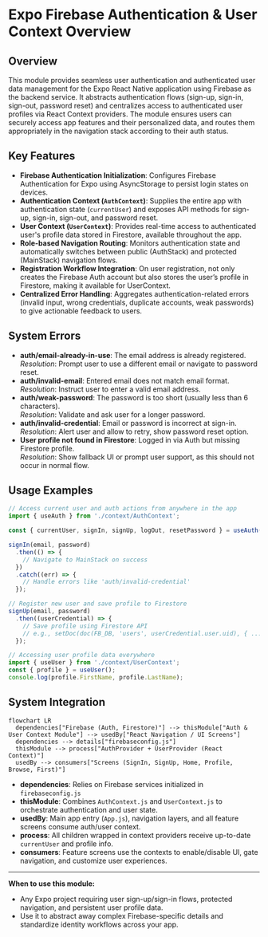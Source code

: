 # Expo Firebase Authentication & User Context Overview

## Overview

This module provides seamless user authentication and authenticated user data management for the Expo React Native application using Firebase as the backend service. It abstracts authentication flows (sign-up, sign-in, sign-out, password reset) and centralizes access to authenticated user profiles via React Context providers. The module ensures users can securely access app features and their personalized data, and routes them appropriately in the navigation stack according to their auth status.

## Key Features

- **Firebase Authentication Initialization**: Configures Firebase Authentication for Expo using AsyncStorage to persist login states on devices.
- **Authentication Context (`AuthContext`)**: Supplies the entire app with authentication state (`currentUser`) and exposes API methods for sign-up, sign-in, sign-out, and password reset.
- **User Context (`UserContext`)**: Provides real-time access to authenticated user's profile data stored in Firestore, available throughout the app.
- **Role-based Navigation Routing**: Monitors authentication state and automatically switches between public (AuthStack) and protected (MainStack) navigation flows.
- **Registration Workflow Integration**: On user registration, not only creates the Firebase Auth account but also stores the user’s profile in Firestore, making it available for UserContext.
- **Centralized Error Handling**: Aggregates authentication-related errors (invalid input, wrong credentials, duplicate accounts, weak passwords) to give actionable feedback to users.

## System Errors

- **auth/email-already-in-use**: The email address is already registered.  
  _Resolution_: Prompt user to use a different email or navigate to password reset.
- **auth/invalid-email**: Entered email does not match email format.  
  _Resolution_: Instruct user to enter a valid email address.
- **auth/weak-password**: The password is too short (usually less than 6 characters).  
  _Resolution_: Validate and ask user for a longer password.
- **auth/invalid-credential**: Email or password is incorrect at sign-in.  
  _Resolution_: Alert user and allow to retry, show password reset option.
- **User profile not found in Firestore**: Logged in via Auth but missing Firestore profile.  
  _Resolution_: Show fallback UI or prompt user support, as this should not occur in normal flow.

## Usage Examples

```js
// Access current user and auth actions from anywhere in the app
import { useAuth } from './context/AuthContext';

const { currentUser, signIn, signUp, logOut, resetPassword } = useAuth();

signIn(email, password)
  .then(() => {
    // Navigate to MainStack on success
  })
  .catch((err) => {
    // Handle errors like 'auth/invalid-credential'
  });

// Register new user and save profile to Firestore
signUp(email, password)
  .then((userCredential) => {
    // Save profile using Firestore API
    // e.g., setDoc(doc(FB_DB, 'users', userCredential.user.uid), { ...profileData });
  });

// Accessing user profile data everywhere
import { useUser } from './context/UserContext';
const { profile } = useUser();
console.log(profile.FirstName, profile.LastName);
```

## System Integration

```mermaid
flowchart LR
  dependencies["Firebase (Auth, Firestore)"] --> thisModule["Auth & User Context Module"] --> usedBy["React Navigation / UI Screens"]
  dependencies --> details["firebaseconfig.js"]
  thisModule --> process["AuthProvider + UserProvider (React Context)"]
  usedBy --> consumers["Screens (SignIn, SignUp, Home, Profile, Browse, First)"]
```

- **dependencies**: Relies on Firebase services initialized in `firebaseconfig.js`
- **thisModule**: Combines `AuthContext.js` and `UserContext.js` to orchestrate authentication and user state.
- **usedBy**: Main app entry (`App.js`), navigation layers, and all feature screens consume auth/user context.
- **process**: All children wrapped in context providers receive up-to-date `currentUser` and profile info.
- **consumers**: Feature screens use the contexts to enable/disable UI, gate navigation, and customize user experiences.

---

**When to use this module:**  
- Any Expo project requiring user sign-up/sign-in flows, protected navigation, and persistent user profile data.  
- Use it to abstract away complex Firebase-specific details and standardize identity workflows across your app.